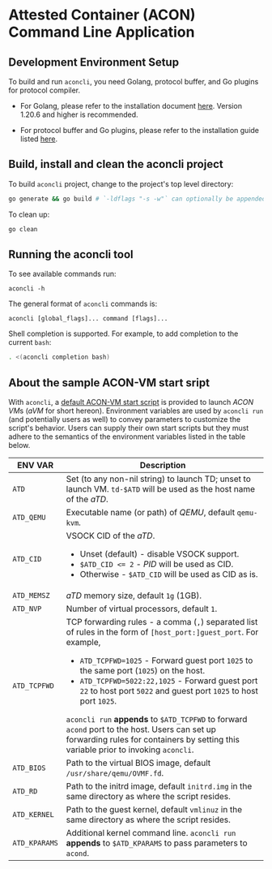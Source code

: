 # Attested Container (ACON) Command Line Application

## Development Environment Setup

To build and run `aconcli`, you need Golang, protocol buffer, and Go plugins for protocol compiler.

- For Golang, please refer to the installation document [here](https://go.dev/doc/install). Version 1.20.6 and higher is recommended.

- For protocol buffer and Go plugins, please refer to the installation guide listed [here](https://grpc.io/docs/languages/go/quickstart/).

## Build, install and clean the aconcli project

To build `aconcli` project, change to the project's top level directory:

```sh
go generate && go build # `-ldflags "-s -w"` can optionally be appended to strip symbols
```

To clean up:

```sh
go clean
```

## Running the aconcli tool

To see available commands run:

```
aconcli -h
```

The general format of `aconcli` commands is:

```
aconcli [global_flags]... command [flags]...
```

Shell completion is supported. For example, to add completion to the current `bash`:

```sh
. <(aconcli completion bash)
```


## About the sample ACON-VM start sript

With `aconcli`, a [default ACON-VM start script](acon-startvm) is provided to launch *ACON VM*s (*aVM* for short hereon). Environment variables are used by `aconcli run` (and potentially users as well) to convey parameters to customize the script's behavior. Users can supply their own start scripts but they must adhere to the semantics of the environment variables listed in the table below.

|ENV VAR|Description
|-|-
|`ATD`|Set (to any non-nil string) to launch TD; unset to launch VM. `td-$ATD` will be used as the host name of the *aTD*.
|`ATD_QEMU`|Executable name (or path) of *QEMU*, default `qemu-kvm`.
|`ATD_CID`|VSOCK CID of the *aTD*.<ul><li>Unset (default) - disable VSOCK support. <li>`$ATD_CID <= 2` - *PID* will be used as CID. <li>Otherwise - `$ATD_CID` will be used as CID as is.
|`ATD_MEMSZ`|*aTD* memory size, default `1g` (1GB).
|`ATD_NVP`|Number of virtual processors, default `1`.
|`ATD_TCPFWD`|TCP forwarding rules - a comma (`,`) separated list of rules in the form of `[host_port:]guest_port`. For example,<ul><li>`ATD_TCPFWD=1025` - Forward guest port `1025` to the same port (`1025`) on the host. <li>`ATD_TCPFWD=5022:22,1025` - Forward guest port `22` to host port `5022` and guest port `1025` to host port `1025`.</ul> `aconcli run` **appends** to `$ATD_TCPFWD` to forward `acond` port to the host. Users can set up forwarding rules for containers by setting this variable prior to invoking `aconcli`.
|`ATD_BIOS`|Path to the virtual BIOS image, default `/usr/share/qemu/OVMF.fd`.
|`ATD_RD`|Path to the initrd image, default `initrd.img` in the same directory as where the script resides.
|`ATD_KERNEL`|Path to the guest kernel, default `vmlinuz` in the same directory as where the script resides.
|`ATD_KPARAMS`|Additional kernel command line. `aconcli run` **appends** to `$ATD_KPARAMS` to pass parameters to `acond`.